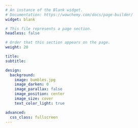 ```yaml
---
# An instance of the Blank widget.
# Documentation: https://wowchemy.com/docs/page-builder/
widget: blank

# This file represents a page section.
headless: false

# Order that this section appears on the page.
weight: 20

title:
subtitle:

design:
  background:
    image: bumbles.jpg
    image_darken: 0
    image_parallax: false
    image_position: center
    image_size: cover
    text_color_light: true

advanced:
  css_class: fullscreen
---
```

